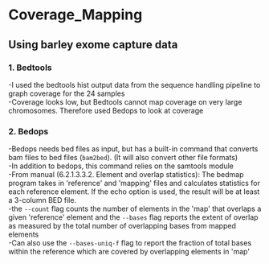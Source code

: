 # Coverage_Mapping

## Using barley exome capture data

### 1. Bedtools
-I used the bedtools hist output data from the sequence handling pipeline to graph coverage for the 24 samples\
-Coverage looks low, but Bedtools cannot map coverage on very large chromosomes. Therefore used Bedops to look at coverage

### 2. Bedops

-Bedops needs bed files as input, but has a built-in command that converts bam files to bed files (`bam2bed`). (It will also convert other file formats)\
  -In addition to bedops, this command relies on the samtools module\
-From manual (6.2.1.3.3.2. Element and overlap statistics): The bedmap program takes in 'reference' and 'mapping' files and calculates statistics for each reference element. If the echo option is used, the result will be at least a 3-column BED file.\
  -the `--count` flag counts the number of elements in the 'map' that overlaps a given 'reference' element and the `--bases` flag reports the extent of overlap as measured by the total number of overlapping bases from mapped elements\
  -Can also use the `--bases-uniq-f` flag to report the fraction of total bases within the reference which are covered by overlapping elements in 'map'
